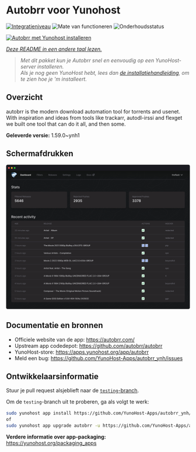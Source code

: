 <!--
NB: Deze README is automatisch gegenereerd door <https://github.com/YunoHost/apps/tree/master/tools/readme_generator>
Hij mag NIET handmatig aangepast worden.
-->

# Autobrr voor Yunohost

[![Integratieniveau](https://apps.yunohost.org/badge/integration/autobrr)](https://ci-apps.yunohost.org/ci/apps/autobrr/)
![Mate van functioneren](https://apps.yunohost.org/badge/state/autobrr)
![Onderhoudsstatus](https://apps.yunohost.org/badge/maintained/autobrr)

[![Autobrr met Yunohost installeren](https://install-app.yunohost.org/install-with-yunohost.svg)](https://install-app.yunohost.org/?app=autobrr)

*[Deze README in een andere taal lezen.](./ALL_README.md)*

> *Met dit pakket kun je Autobrr snel en eenvoudig op een YunoHost-server installeren.*  
> *Als je nog geen YunoHost hebt, lees dan [de installatiehandleiding](https://yunohost.org/install), om te zien hoe je 'm installeert.*

## Overzicht

autobrr is the modern download automation tool for torrents and usenet. With inspiration and ideas from tools like trackarr, autodl-irssi and flexget we built one tool that can do it all, and then some.

**Geleverde versie:** 1.59.0~ynh1

## Schermafdrukken

![Schermafdrukken van Autobrr](./doc/screenshots/autobrr-front.png)

## Documentatie en bronnen

- Officiele website van de app: <https://autobrr.com/>
- Upstream app codedepot: <https://github.com/autobrr/autobrr>
- YunoHost-store: <https://apps.yunohost.org/app/autobrr>
- Meld een bug: <https://github.com/YunoHost-Apps/autobrr_ynh/issues>

## Ontwikkelaarsinformatie

Stuur je pull request alsjeblieft naar de [`testing`-branch](https://github.com/YunoHost-Apps/autobrr_ynh/tree/testing).

Om de `testing`-branch uit te proberen, ga als volgt te werk:

```bash
sudo yunohost app install https://github.com/YunoHost-Apps/autobrr_ynh/tree/testing --debug
of
sudo yunohost app upgrade autobrr -u https://github.com/YunoHost-Apps/autobrr_ynh/tree/testing --debug
```

**Verdere informatie over app-packaging:** <https://yunohost.org/packaging_apps>
